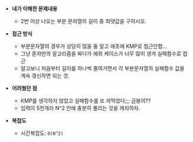 - **내가 이해한 문제내용**
  - 2번 이상 나오는 부분 문자열의 길이 중 최댓값을 구하시오.

- **접근 방식**
  - 부분문자열의 경우가 상당히 많을 줄 알고 애초에 KMP로 접근안함...
  - 그냥 혼자만의 알고리즘을 짜다가 예외 케이스가 너무 많이 생겨 실패함수로 접근
  - 알고보니 처음부터 길이를 하나씩 줄여가면서 각 부분문자열의 실패함수 값을 계속 갱신하면 되는 것.

- **어려웠던 점**
  - KMP를 생각하지 않았고 실패함수를 또 까먹었다;;; 금붕어??
  - 입력이 5천개라 N^2 안에 충분히 풀리는 것을 캐치하자.

- **복잡도**
  - 시간복잡도: `O(N^2)`
